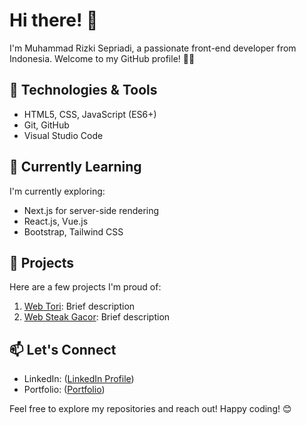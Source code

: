 # Hi there! 👋

I'm Muhammad Rizki Sepriadi, a passionate front-end developer from Indonesia. Welcome to my GitHub profile! 👨‍💻

## 🔧 Technologies & Tools

- HTML5, CSS, JavaScript (ES6+)
- Git, GitHub
- Visual Studio Code

## 🌱 Currently Learning

I'm currently exploring:

- Next.js for server-side rendering
- React.js, Vue.js
- Bootstrap, Tailwind CSS

## 🚀 Projects

Here are a few projects I'm proud of:

1. [Web Tori]([link-to-project-1](https://github.com/rizkisepriadi/akira-toriyama-portfolio-web)): Brief description
2. [Web Steak Gacor]([link-to-project-2](https://github.com/rizkisepriadi/SteakGacor)): Brief description

## 📫 Let's Connect

- LinkedIn: ([LinkedIn Profile](https://linkedin.com/in/rizkisepriadi-057b8a233))
- Portfolio: ([Portfolio](https://kisep.me/))

Feel free to explore my repositories and reach out! Happy coding! 😊

